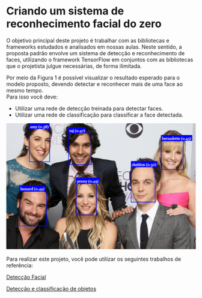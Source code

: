 # Criando um sistema de reconhecimento facial do zero

O objetivo principal deste projeto é trabalhar com as bibliotecas e frameworks estudados e analisados em nossas aulas. Neste sentido, a proposta padrão envolve um sistema de detecção e reconhecimento de faces, utilizando o framework TensorFlow em conjuntos com as bibliotecas que o projetista julgue necessárias, de forma ilimitada.  

Por meio da Figura 1 é possível visualizar o resultado esperado para o modelo proposto, devendo detectar e reconhecer mais de uma face ao mesmo tempo.  
Para isso você deve:

- Utilizar uma rede de detecção treinada para detectar faces.
- Utilizar uma rede de classificação para classificar a face detectada.

![Figura 1: Detecção e reconhecimento facial.](./images/image.png)

Para realizar este projeto, você pode utilizar os seguintes trabalhos de referência:

[Detecção Facial](https://colab.research.google.com/drive/1QnC7lV7oVFk5OZCm75fqbLAfD9qBy9bw?usp=sharing)

[Detecção e classificação de objetos](https://colab.research.google.com/drive/1xdjyBiY75MAVRSjgmiqI7pbRLn58VrbE?usp=sharing)
